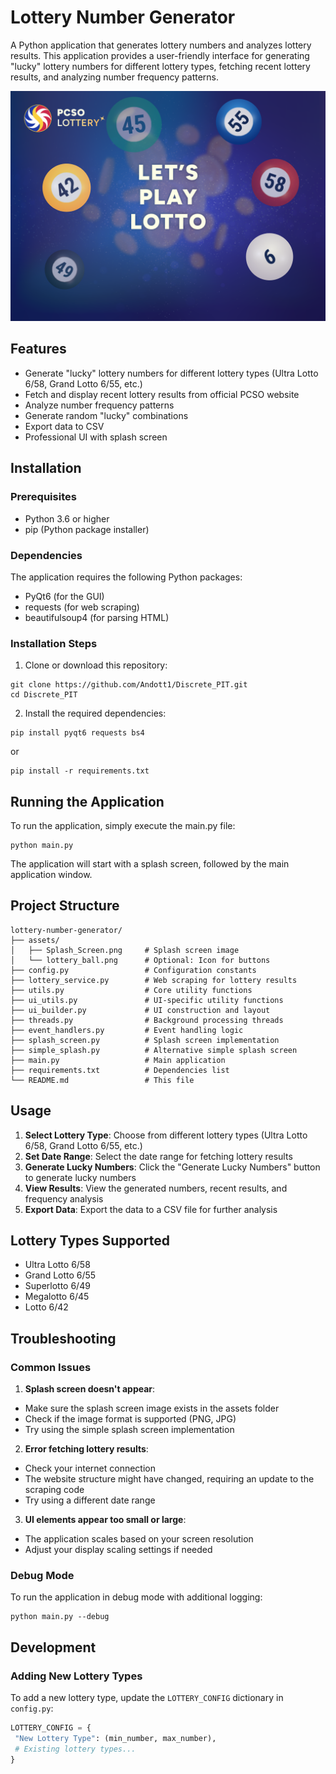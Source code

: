 # Lottery Number Generator

A Python application that generates lottery numbers and analyzes lottery results. This application provides a user-friendly interface for generating "lucky" lottery numbers for different lottery types, fetching recent lottery results, and analyzing number frequency patterns.

![Lottery Number Generator](Assets/Splash_Screen.png)

## Features

- Generate "lucky" lottery numbers for different lottery types (Ultra Lotto 6/58, Grand Lotto 6/55, etc.)
- Fetch and display recent lottery results from official PCSO website
- Analyze number frequency patterns
- Generate random "lucky" combinations
- Export data to CSV
- Professional UI with splash screen

## Installation

### Prerequisites

- Python 3.6 or higher
- pip (Python package installer)

### Dependencies

The application requires the following Python packages:

- PyQt6 (for the GUI)
- requests (for web scraping)
- beautifulsoup4 (for parsing HTML)

### Installation Steps

1. Clone or download this repository:

```
git clone https://github.com/Andott1/Discrete_PIT.git
cd Discrete_PIT
```

2. Install the required dependencies:

```
pip install pyqt6 requests bs4
```

or

```
pip install -r requirements.txt
```


## Running the Application

To run the application, simply execute the main.py file:

```
python main.py
```

The application will start with a splash screen, followed by the main application window.

## Project Structure

```
lottery-number-generator/
├── assets/
│   ├── Splash_Screen.png     # Splash screen image
│   └── lottery_ball.png      # Optional: Icon for buttons
├── config.py                 # Configuration constants
├── lottery_service.py        # Web scraping for lottery results
├── utils.py                  # Core utility functions
├── ui_utils.py               # UI-specific utility functions
├── ui_builder.py             # UI construction and layout
├── threads.py                # Background processing threads
├── event_handlers.py         # Event handling logic
├── splash_screen.py          # Splash screen implementation
├── simple_splash.py          # Alternative simple splash screen
├── main.py                   # Main application
├── requirements.txt          # Dependencies list
└── README.md                 # This file
```

## Usage

1. **Select Lottery Type**: Choose from different lottery types (Ultra Lotto 6/58, Grand Lotto 6/55, etc.)
2. **Set Date Range**: Select the date range for fetching lottery results
3. **Generate Lucky Numbers**: Click the "Generate Lucky Numbers" button to generate lucky numbers
4. **View Results**: View the generated numbers, recent results, and frequency analysis
5. **Export Data**: Export the data to a CSV file for further analysis


## Lottery Types Supported

- Ultra Lotto 6/58
- Grand Lotto 6/55
- Superlotto 6/49
- Megalotto 6/45
- Lotto 6/42

## Troubleshooting

### Common Issues

1. **Splash screen doesn't appear**:
- Make sure the splash screen image exists in the assets folder
- Check if the image format is supported (PNG, JPG)
- Try using the simple splash screen implementation

2. **Error fetching lottery results**:
- Check your internet connection
- The website structure might have changed, requiring an update to the scraping code
- Try using a different date range

3. **UI elements appear too small or large**:
- The application scales based on your screen resolution
- Adjust your display scaling settings if needed

### Debug Mode

To run the application in debug mode with additional logging:

```
python main.py --debug
```

## Development

### Adding New Lottery Types

To add a new lottery type, update the `LOTTERY_CONFIG` dictionary in `config.py`:

```python
LOTTERY_CONFIG = {
 "New Lottery Type": (min_number, max_number),
 # Existing lottery types...
}